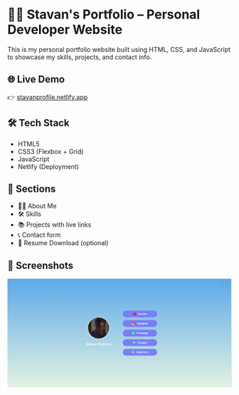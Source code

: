 # 👨‍💻 Stavan's Portfolio – Personal Developer Website

This is my personal portfolio website built using HTML, CSS, and JavaScript to showcase my skills, projects, and contact info.

## 🌐 Live Demo
👉 [stavanprofile.netlify.app](https://stavanprofile.netlify.app)

## 🛠 Tech Stack
- HTML5
- CSS3 (Flexbox + Grid)
- JavaScript
- Netlify (Deployment)

## 📂 Sections
- 🧑‍💼 About Me
- 🛠 Skills
- 📚 Projects with live links
- 📞 Contact form
- 📄 Resume Download (optional)

## 📸 Screenshots
![Homepage](assets/screenshot.png)  

